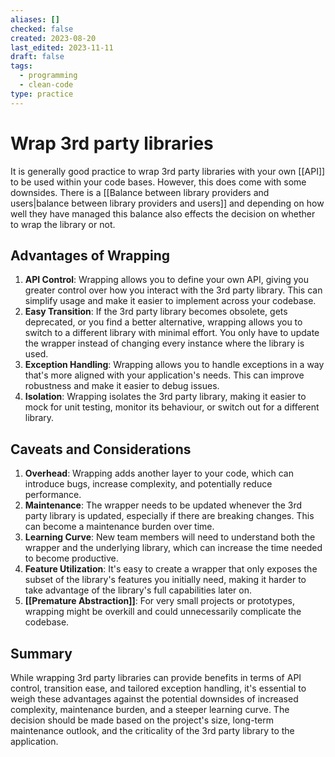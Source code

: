 ```yaml
---
aliases: []
checked: false
created: 2023-08-20
last_edited: 2023-11-11
draft: false
tags:
  - programming
  - clean-code
type: practice
---
```

# Wrap 3rd party libraries

It is generally good practice to wrap 3rd party libraries with your own [[API]] to be used within your code bases. However, this does come with some downsides. There is a [[Balance between library providers and users|balance between library providers and users]] and depending on how well they have managed this balance also effects the decision on whether to wrap the library or not.

## Advantages of Wrapping

1. **API Control**: Wrapping allows you to define your own API, giving you greater control over how you interact with the 3rd party library. This can simplify usage and make it easier to implement across your codebase.
2. **Easy Transition**: If the 3rd party library becomes obsolete, gets deprecated, or you find a better alternative, wrapping allows you to switch to a different library with minimal effort. You only have to update the wrapper instead of changing every instance where the library is used.
3. **Exception Handling**: Wrapping allows you to handle exceptions in a way that's more aligned with your application's needs. This can improve robustness and make it easier to debug issues.
4. **Isolation**: Wrapping isolates the 3rd party library, making it easier to mock for unit testing, monitor its behaviour, or switch out for a different library.

## Caveats and Considerations

1. **Overhead**: Wrapping adds another layer to your code, which can introduce bugs, increase complexity, and potentially reduce performance.
2. **Maintenance**: The wrapper needs to be updated whenever the 3rd party library is updated, especially if there are breaking changes. This can become a maintenance burden over time.
3. **Learning Curve**: New team members will need to understand both the wrapper and the underlying library, which can increase the time needed to become productive.
4. **Feature Utilization**: It's easy to create a wrapper that only exposes the subset of the library's features you initially need, making it harder to take advantage of the library's full capabilities later on.
5. **[[Premature Abstraction]]**: For very small projects or prototypes, wrapping might be overkill and could unnecessarily complicate the codebase.

## Summary

While wrapping 3rd party libraries can provide benefits in terms of API control, transition ease, and tailored exception handling, it's essential to weigh these advantages against the potential downsides of increased complexity, maintenance burden, and a steeper learning curve. The decision should be made based on the project's size, long-term maintenance outlook, and the criticality of the 3rd party library to the application.
